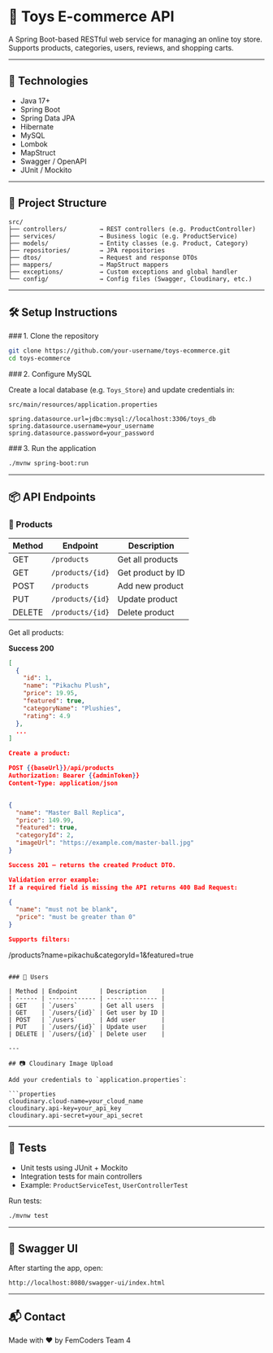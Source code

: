# 🧸 Toys E-commerce API

A Spring Boot-based RESTful web service for managing an online toy store.
Supports products, categories, users, reviews, and shopping carts.

---

## 🚀 Technologies

* Java 17+
* Spring Boot
* Spring Data JPA
* Hibernate
* MySQL
* Lombok
* MapStruct
* Swagger / OpenAPI
* JUnit / Mockito

---

## 📁 Project Structure

```
src/
├── controllers/         → REST controllers (e.g. ProductController)
├── services/            → Business logic (e.g. ProductService)
├── models/              → Entity classes (e.g. Product, Category)
├── repositories/        → JPA repositories
├── dtos/                → Request and response DTOs
├── mappers/             → MapStruct mappers
├── exceptions/          → Custom exceptions and global handler
└── config/              → Config files (Swagger, Cloudinary, etc.)
```

---

## 🛠️ Setup Instructions

\### 1. Clone the repository

```bash
git clone https://github.com/your-username/toys-ecommerce.git
cd toys-ecommerce
```

\### 2. Configure MySQL

Create a local database (e.g. `Toys_Store`) and update credentials in:

```properties
src/main/resources/application.properties
```

```properties
spring.datasource.url=jdbc:mysql://localhost:3306/toys_db
spring.datasource.username=your_username
spring.datasource.password=your_password
```

\### 3. Run the application

```bash
./mvnw spring-boot:run
```

---

## 📦 API Endpoints

### 🔹 Products

| Method | Endpoint         | Description       |
| ------ | ---------------- | ----------------- |
| GET    | `/products`      | Get all products  |
| GET    | `/products/{id}` | Get product by ID |
| POST   | `/products`      | Add new product   |
| PUT    | `/products/{id}` | Update product    |
| DELETE | `/products/{id}` | Delete product    |

Get all products:

**Success 200**  
```json
[
  {
    "id": 1,
    "name": "Pikachu Plush",
    "price": 19.95,
    "featured": true,
    "categoryName": "Plushies",
    "rating": 4.9
  },
  ...
]

Create a product:

POST {{baseUrl}}/api/products
Authorization: Bearer {{adminToken}}
Content-Type: application/json


{
  "name": "Master Ball Replica",
  "price": 149.99,
  "featured": true,
  "categoryId": 2,
  "imageUrl": "https://example.com/master-ball.jpg"
}

Success 201 – returns the created Product DTO.

Validation error example:
If a required field is missing the API returns 400 Bad Request:

{
  "name": "must not be blank",
  "price": "must be greater than 0"
}

Supports filters:

```
/products?name=pikachu&categoryId=1&featured=true
```

### 🔹 Users

| Method | Endpoint      | Description    |
| ------ | ------------- | -------------- |
| GET    | `/users`      | Get all users  |
| GET    | `/users/{id}` | Get user by ID |
| POST   | `/users`      | Add user       |
| PUT    | `/users/{id}` | Update user    |
| DELETE | `/users/{id}` | Delete user    |

---

## 📷 Cloudinary Image Upload

Add your credentials to `application.properties`:

```properties
cloudinary.cloud-name=your_cloud_name
cloudinary.api-key=your_api_key
cloudinary.api-secret=your_api_secret
```

---

## 🧪 Tests

* Unit tests using JUnit + Mockito
* Integration tests for main controllers
* Example: `ProductServiceTest`, `UserControllerTest`

Run tests:

```bash
./mvnw test
```

---

## 🧩 Swagger UI

After starting the app, open:

```
http://localhost:8080/swagger-ui/index.html
```

---

## 📬 Contact

Made with ❤️ by FemCoders Team 4

